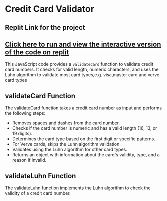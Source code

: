 # Credit Card Validator
 ## Replit Link for the project
 ## [Click here to run and view the interactive version of the code on replit](https://replit.com/@uchesolomon61/CardValidatorTask6#index.js)



 This JavaScript code provides a `validateCard` function to validate credit card numbers. It checks for valid length, numeric characters, and uses the Luhn algorithm to validate most card types,e.g. visa,master card and verve card types


## validateCard Function
The validateCard function takes a credit card number as input and performs the following steps:

- Removes spaces and dashes from the card number.
- Checks if the card number is numeric and has a valid length (16, 13, or 19 digits).
- Determines the card type based on the first digit or specific patterns.
- For Verve cards, skips the Luhn algorithm validation.
- Validates using the Luhn algorithm for other card types.
- Returns an object with information about the card's validity, type, and a reason if invalid.

## validateLuhn Function
The validateLuhn function implements the Luhn algorithm to check the validity of a credit card number.

